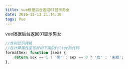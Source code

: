 ```yaml
---
title: vue根据后台返回01显示男女
date: 2016-12-13 21:14:18
tags: Vue
---
```





vue根据后台返回01显示男女

```js
//性别显示转换
//在计算属性里写好如下类似filter的代码
formatSex: function (sex) {
    return sex == 1 ? '男' : sex == 0 ? '女' : '未知';
},

```           
